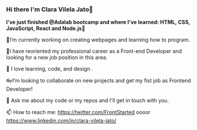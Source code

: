 ### Hi there  I'm Clara Vilela Jato👋

  **I've just finished @Adalab bootcamp and where I've learned: HTML, CSS, JavaScript, React and Node.js**🚀

  🔭I’m currently working on creating webpages and learning how to program.
  
  🌱I have reoriented my professional career as a Front-end Developer and looking for a new job position in this area.
  
  👯 I love learning, code, and design .
  
  👓I’m looking to collaborate on new projects and get my fist job as Frontend Developer!

  💬 Ask me about my code or my repos and I'll get in touch with you.
  
  📫 How to reach me: https://twitter.com/FrontStarted oooor https://www.linkedin.com/in/clara-vilela-jato/

